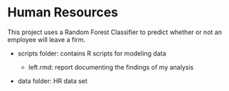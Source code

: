 <h1>Human Resources</h1>
This project uses a Random Forest Classifier to predict whether or not an employee will leave a firm.

- scripts folder: contains R scripts for modeling data
   + left.rmd: report documenting the findings of my analysis
  
- data folder: HR data set
